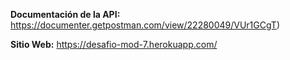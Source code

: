 **Documentación de la API:** https://documenter.getpostman.com/view/22280049/VUr1GCgT)

**Sitio Web:** https://desafio-mod-7.herokuapp.com/
